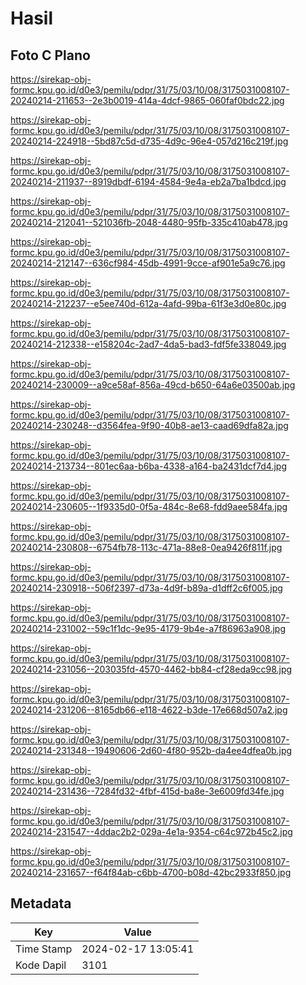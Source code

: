 # Hasil

## Foto C Plano

https://sirekap-obj-formc.kpu.go.id/d0e3/pemilu/pdpr/31/75/03/10/08/3175031008107-20240214-211653--2e3b0019-414a-4dcf-9865-060faf0bdc22.jpg

https://sirekap-obj-formc.kpu.go.id/d0e3/pemilu/pdpr/31/75/03/10/08/3175031008107-20240214-224918--5bd87c5d-d735-4d9c-96e4-057d216c219f.jpg

https://sirekap-obj-formc.kpu.go.id/d0e3/pemilu/pdpr/31/75/03/10/08/3175031008107-20240214-211937--8919dbdf-6194-4584-9e4a-eb2a7ba1bdcd.jpg

https://sirekap-obj-formc.kpu.go.id/d0e3/pemilu/pdpr/31/75/03/10/08/3175031008107-20240214-212041--521036fb-2048-4480-95fb-335c410ab478.jpg

https://sirekap-obj-formc.kpu.go.id/d0e3/pemilu/pdpr/31/75/03/10/08/3175031008107-20240214-212147--636cf984-45db-4991-9cce-af901e5a9c76.jpg

https://sirekap-obj-formc.kpu.go.id/d0e3/pemilu/pdpr/31/75/03/10/08/3175031008107-20240214-212237--e5ee740d-612a-4afd-99ba-61f3e3d0e80c.jpg

https://sirekap-obj-formc.kpu.go.id/d0e3/pemilu/pdpr/31/75/03/10/08/3175031008107-20240214-212338--e158204c-2ad7-4da5-bad3-fdf5fe338049.jpg

https://sirekap-obj-formc.kpu.go.id/d0e3/pemilu/pdpr/31/75/03/10/08/3175031008107-20240214-230009--a9ce58af-856a-49cd-b650-64a6e03500ab.jpg

https://sirekap-obj-formc.kpu.go.id/d0e3/pemilu/pdpr/31/75/03/10/08/3175031008107-20240214-230248--d3564fea-9f90-40b8-ae13-caad69dfa82a.jpg

https://sirekap-obj-formc.kpu.go.id/d0e3/pemilu/pdpr/31/75/03/10/08/3175031008107-20240214-213734--801ec6aa-b6ba-4338-a164-ba2431dcf7d4.jpg

https://sirekap-obj-formc.kpu.go.id/d0e3/pemilu/pdpr/31/75/03/10/08/3175031008107-20240214-230605--1f9335d0-0f5a-484c-8e68-fdd9aee584fa.jpg

https://sirekap-obj-formc.kpu.go.id/d0e3/pemilu/pdpr/31/75/03/10/08/3175031008107-20240214-230808--6754fb78-113c-471a-88e8-0ea9426f811f.jpg

https://sirekap-obj-formc.kpu.go.id/d0e3/pemilu/pdpr/31/75/03/10/08/3175031008107-20240214-230918--506f2397-d73a-4d9f-b89a-d1dff2c6f005.jpg

https://sirekap-obj-formc.kpu.go.id/d0e3/pemilu/pdpr/31/75/03/10/08/3175031008107-20240214-231002--59c1f1dc-9e95-4179-9b4e-a7f86963a908.jpg

https://sirekap-obj-formc.kpu.go.id/d0e3/pemilu/pdpr/31/75/03/10/08/3175031008107-20240214-231056--203035fd-4570-4462-bb84-cf28eda9cc98.jpg

https://sirekap-obj-formc.kpu.go.id/d0e3/pemilu/pdpr/31/75/03/10/08/3175031008107-20240214-231206--8165db66-e118-4622-b3de-17e668d507a2.jpg

https://sirekap-obj-formc.kpu.go.id/d0e3/pemilu/pdpr/31/75/03/10/08/3175031008107-20240214-231348--19490606-2d60-4f80-952b-da4ee4dfea0b.jpg

https://sirekap-obj-formc.kpu.go.id/d0e3/pemilu/pdpr/31/75/03/10/08/3175031008107-20240214-231436--7284fd32-4fbf-415d-ba8e-3e6009fd34fe.jpg

https://sirekap-obj-formc.kpu.go.id/d0e3/pemilu/pdpr/31/75/03/10/08/3175031008107-20240214-231547--4ddac2b2-029a-4e1a-9354-c64c972b45c2.jpg

https://sirekap-obj-formc.kpu.go.id/d0e3/pemilu/pdpr/31/75/03/10/08/3175031008107-20240214-231657--f64f84ab-c6bb-4700-b08d-42bc2933f850.jpg


## Metadata

| Key        | Value               |
| ---------- | ------------------- |
| Time Stamp | 2024-02-17 13:05:41 |
| Kode Dapil | 3101                |



